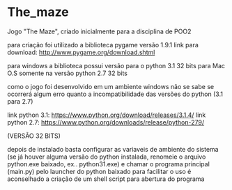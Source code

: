 # The_maze
Jogo "The Maze", criado inicialmente para a disciplina de POO2

para criação foi utilizado a biblioteca pygame versão 1.9.1
link para download: http://www.pygame.org/download.shtml

para windows a biblioteca possui versão para o python 3.1 32 bits
para Mac O.S somente na versão python 2.7 32 bits

como o jogo foi desenvolvido em um ambiente windows não se sabe se
ocorrerá algum erro quanto a incompatibilidade das versões do python
(3.1 para 2.7)

link python 3.1: https://www.python.org/download/releases/3.1.4/
link python 2.7: https://www.python.org/downloads/release/python-279/

(VERSÃO 32 BITS)

depois de instalado basta configurar as variaveis de ambiente do
sistema (se já houver alguma versão do python instalada, renomeie o
arquivo python.exe baixado, ex.. python31.exe)
e chamar o programa principal (main.py) pelo launcher do python baixado
para facilitar o uso é aconselhado a criação de um shell script para
abertura do programa